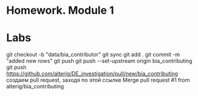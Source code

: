 # Homework. Module 1
# Labs 

git checkout -b "data/bia_contributor"
git sync
git add .
git commit -m "added new rows"
git push
git push --set-upstream origin bia_contributing
git push
 https://github.com/alterig/DE_investigation/pull/new/bia_contributing
 создаем pull request, заходя по этой ссылке
 Merge pull request #1 from alterig/bia_contributing